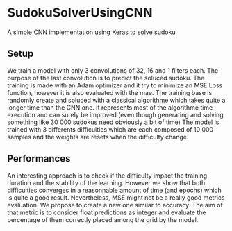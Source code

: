 # SudokuSolverUsingCNN
A simple CNN implementation using Keras to solve sudoku 

## Setup
We train a model with only 3 convolutions of 32, 16 and 1 filters each. The purpose of the last convolution is to predict the soluced sudoku.
The training is made with an Adam optimizer and it try to minimize an MSE Loss function, however it is also evaluated with the mae.
The training base is randomly create and soluced with a classical algorithme which takes quite a longer time than the CNN one. It represents most of the algorithme time execution and can surely be improved (even though generating and solving something like 30 000 sudokus need obviously a bit of time)
The model is trained with 3 differents difficulties which are each composed of 10 000 samples and the weights are resets when the difficulty change.

## Performances
An interesting approach is to check if the difficulty impact the training duration and the stability of the learning.
However we show that both difficulties converges in a reasonnable amount of time (and epochs) which is quite a good result.
Nevertheless, MSE might not be a really good metrics evaluation. We propose to create a new one similar to accuracy. The aim of that metric is to consider float predictions as integer and evaluate the percentage of them correctly placed among the grid by the model.
